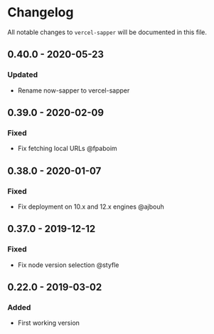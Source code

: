 # Changelog

All notable changes to `vercel-sapper` will be documented in this file.

## 0.40.0 - 2020-05-23
### Updated
- Rename now-sapper to vercel-sapper

## 0.39.0 - 2020-02-09
### Fixed
- Fix fetching local URLs @fpaboim

## 0.38.0 - 2020-01-07
### Fixed
- Fix deployment on 10.x and 12.x engines @ajbouh

## 0.37.0 - 2019-12-12
### Fixed
- Fix node version selection @styfle

## 0.22.0 - 2019-03-02
### Added
- First working version
